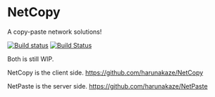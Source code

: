 # NetCopy
A copy-paste network solutions!

[![Build status](https://ci.appveyor.com/api/projects/status/f9qhtg5i3e85tsul?svg=true)](https://ci.appveyor.com/project/harunakaze/netcopy)
[![Build Status](https://travis-ci.org/harunakaze/NetCopy.svg?branch=master)](https://travis-ci.org/harunakaze/NetCopy)

Both is still WIP.

NetCopy is the client side. https://github.com/harunakaze/NetCopy

NetPaste is the server side. https://github.com/harunakaze/NetPaste
